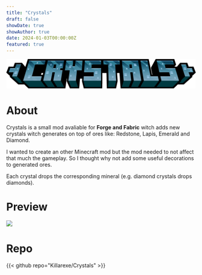 ```yaml
---
title: "Crystals"
draft: false
showDate: true
showAuthor: true
date: 2024-01-03T00:00:00Z
featured: true
---
```


![](https://raw.githubusercontent.com/Killarexe/Crystals/master/common/src/main/resources/assets/crystals/title.png)

# About

Crystals is a small mod avaliable for **Forge and Fabric** witch adds new crystals witch generates on top of ores like: Redstone, Lapis, Emerald and Diamond.

I wanted to create an other Minecraft mod but the mod needed to not affect that much the gameplay. So I thought why not add some useful decorations to generated ores.

Each crystal drops the corresponding mineral (e.g. diamond crystals drops diamonds).

# Preview

![](https://cdn.modrinth.com/data/XiL4u4VY/images/194bb93ede1ea03f8ff1068fa29ed2579ad7736e.png)

# Repo

{{< github repo="Killarexe/Crystals" >}}
